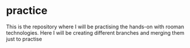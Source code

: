 # practice

This is the repository where I will be practising the hands-on with rooman technologies.
Here I will be creating different branches and merging them just to practise
